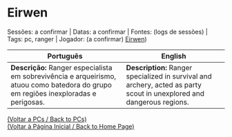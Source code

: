 
# Eirwen

Sessões: a confirmar | Datas: a confirmar | Fontes: (logs de sessões) | Tags: pc, ranger | Jogador: (a confirmar)
[Eirwen](Eirwen.png))

| Português | English |
|-----------|---------|
| **Descrição:** Ranger especialista em sobrevivência e arqueirismo, atuou como batedora do grupo em regiões inexploradas e perigosas. | **Description:** Ranger specialized in survival and archery, acted as party scout in unexplored and dangerous regions. |

[(Voltar a PCs / Back to PCs)](pcs.md)  
[(Voltar à Página Inicial / Back to Home Page)](home.md)



















